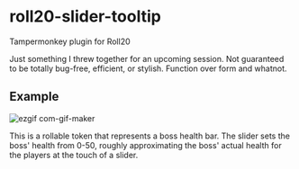 # roll20-slider-tooltip
Tampermonkey plugin for Roll20

Just something I threw together for an upcoming session. Not guaranteed to be totally bug-free, efficient, or stylish. Function over form and whatnot.

## Example

![ezgif com-gif-maker](https://user-images.githubusercontent.com/14938364/173666520-bf7e7fb4-4805-4492-a663-66f9f6bef0bc.gif)

This is a rollable token that represents a boss health bar. The slider sets the boss' health from 0-50, roughly approximating the boss' actual health for the players at the touch of a slider.
